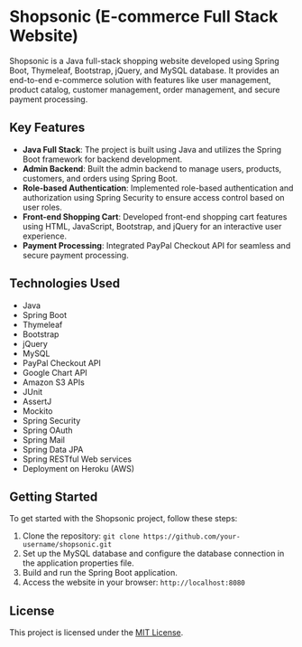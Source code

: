 # Shopsonic (E-commerce Full Stack Website)

Shopsonic is a Java full-stack shopping website developed using Spring Boot, Thymeleaf, Bootstrap, jQuery, and MySQL database. It provides an end-to-end e-commerce solution with features like user management, product catalog, customer management, order management, and secure payment processing.

## Key Features

- **Java Full Stack**: The project is built using Java and utilizes the Spring Boot framework for backend development.
- **Admin Backend**: Built the admin backend to manage users, products, customers, and orders using Spring Boot.
- **Role-based Authentication**: Implemented role-based authentication and authorization using Spring Security to ensure access control based on user roles.
- **Front-end Shopping Cart**: Developed front-end shopping cart features using HTML, JavaScript, Bootstrap, and jQuery for an interactive user experience.
- **Payment Processing**: Integrated PayPal Checkout API for seamless and secure payment processing.

## Technologies Used

- Java
- Spring Boot
- Thymeleaf
- Bootstrap
- jQuery
- MySQL
- PayPal Checkout API
- Google Chart API
- Amazon S3 APIs
- JUnit
- AssertJ
- Mockito
- Spring Security
- Spring OAuth
- Spring Mail
- Spring Data JPA
- Spring RESTful Web services
- Deployment on Heroku (AWS)


## Getting Started

To get started with the Shopsonic project, follow these steps:

1. Clone the repository: `git clone https://github.com/your-username/shopsonic.git`
2. Set up the MySQL database and configure the database connection in the application properties file.
3. Build and run the Spring Boot application.
4. Access the website in your browser: `http://localhost:8080`

## License

This project is licensed under the [MIT License](LICENSE).
